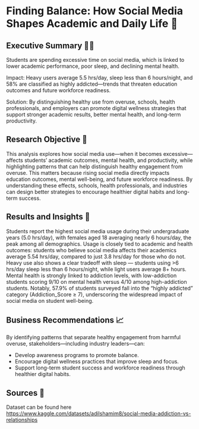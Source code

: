 # Finding Balance: How Social Media Shapes Academic and Daily Life 📲

## Executive Summary 👨‍💼
Students are spending excessive time on social media, which is linked to lower academic performance, poor sleep, and declining mental health.

Impact: Heavy users average 5.5 hrs/day, sleep less than 6 hours/night, and 58% are classified as highly addicted—trends that threaten education outcomes and future workforce readiness.

Solution: By distinguishing healthy use from overuse, schools, health professionals, and employers can promote digital wellness strategies that support stronger academic results, better mental health, and long-term productivity.

## Research Objective 🔎
This analysis explores how social media use—when it becomes excessive—affects students’ academic outcomes, mental health, and productivity, while highlighting patterns that can help distinguish healthy engagement from overuse.
This matters because rising social media directly impacts education outcomes, mental well-being, and future workforce readiness. By understanding these effects, schools, health professionals, and industries can design better strategies to encourage healthier digital habits and long-term success.

## Results and Insights 📍
Students report the highest social media usage during their undergraduate years (5.0 hrs/day), with females aged 18 averaging nearly 6 hours/day, the peak among all demographics. Usage is closely tied to academic and health outcomes: students who believe social media affects their academics average 5.54 hrs/day, compared to just 3.8 hrs/day for those who do not. Heavy use also shows a clear tradeoff with sleep — students using >6 hrs/day sleep less than 6 hours/night, while light users average 8+ hours. Mental health is strongly linked to addiction levels, with low-addiction students scoring 9/10 on mental health versus 4/10 among high-addiction students. Notably, 57.9% of students surveyed fall into the “highly addicted” category (Addiction_Score ≥ 7), underscoring the widespread impact of social media on student well-being.

## Business Recommendations 📈
By identifying patterns that separate healthy engagement from harmful overuse, stakeholders—including industry leaders—can:
- Develop awareness programs to promote balance.
- Encourage digital wellness practices that improve sleep and focus.
- Support long-term student success and workforce readiness through healthier digital habits.

## Sources 🔌
Dataset can be found here https://www.kaggle.com/datasets/adilshamim8/social-media-addiction-vs-relationships

